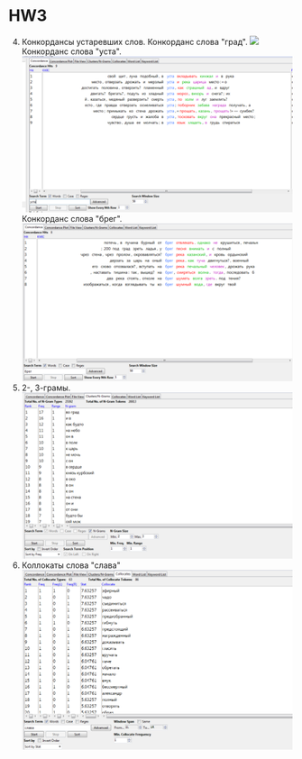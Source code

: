 # HW3


4) Конкордансы устаревших слов.
Конкорданс слова "град".
![](Сoncord1.PNG)
Конкорданс слова "уста".
![](Concord2.PNG)
Конкорданс слова "брег".
![](Concord3.PNG)
5) 2-, 3-грамы.
![](Ngrams.PNG)
6) Коллокаты слова "слава"
![](Collocates.PNG)
